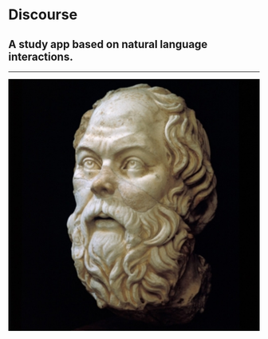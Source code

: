 # Discourse
## A study app based on natural language interactions.
---

![alt text](socrates.jpg "Logo Title Text 1")
